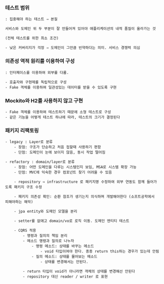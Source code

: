 ### 테스트 범위

    : 집중해야 하는 테스트 ⇒ 본질

    서비스와 도메인 위 두 부분이 잘 만들어져 있어야 애플리케이션의 내적 품질이 올라가는 것

    (전체 테스트를 위한 최소 조건)

    - 낮은 커버리지가 걱정 ⇒ 도메인이 그만큼 빈약하다는 의미. 서비스 경쟁력 의심

### 의존성 역적 원리를 이용하여 구성

    : 인터페이스를 이용하여 외부를 다룸. 

    - 호출자와 구현제를 독립적으로 구성
    - Fake 객체를 이용하여 일관성있는 데이터를 받을 수 있도록 구현

### Mockito와 H2를 사용하지 않고 구현

    - Fake 객체를 이용하여 테스트하기 때문에 소형 테스트로 구성
    - 같은 기능을 어떻게 테스트 하냐에 따라, 테스트의 크기가 결정된다

### 패키지 리팩토링

    - legacy : Layer로 분류
        - 장점: 구조가 단순하고 처음 접할때 사용하기 편함
        - 단점: 도메인이 눈에 보이지 않음, 동시 작업 떨어짐

    - refactory : domain/layer로 분류
        - 장점: 어떤 도메인을 다루는 시스템인지 보임, MSA로 시스템 확장 가능
        - 단점: MVC에 익숙한 경우 컴포넌트 찾기 어려울 수 있음

        - repository → infrastructure 로 패키지명 수정하여 외부 연동도 함께 들어가도록 패키지 구조 수정

        - 패키지 의존성 확인: 순환 참조가 생기는지 의식하며 개발해야한다 (소프트공학에서 피해야하는 해악)

        - jpa entity와 도메인 모델을 분리

        - setter를 없애고 domain/vo로 로직 이동. 도메인 엔티티 테스트

        - CQRS 적용
            - 명령과 질의의 책임 분리
            - 메소드 명령과 질의로 나누자
                - 명령 메소드: 상태를 바꾸는 메소드
                    - void 타입이여야 한다. 종종 return this하는 경우가 있는데 안됨
                - 질의 메소드: 상태를 물어보는 메소드
                    - 상태를 변경해서는 안된다.
                    
            - return 타입이 void가 아니라면 객체의 상태를 변경해선 안된다
            - repository 대신 reader / writer 로 표현